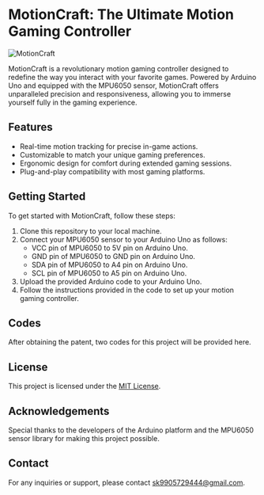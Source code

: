 # MotionCraft: The Ultimate Motion Gaming Controller

![MotionCraft](motioncraft_image.jpg)

MotionCraft is a revolutionary motion gaming controller designed to redefine the way you interact with your favorite games. Powered by Arduino Uno and equipped with the MPU6050 sensor, MotionCraft offers unparalleled precision and responsiveness, allowing you to immerse yourself fully in the gaming experience.

## Features
- Real-time motion tracking for precise in-game actions.
- Customizable to match your unique gaming preferences.
- Ergonomic design for comfort during extended gaming sessions.
- Plug-and-play compatibility with most gaming platforms.

## Getting Started
To get started with MotionCraft, follow these steps:
1. Clone this repository to your local machine.
2. Connect your MPU6050 sensor to your Arduino Uno as follows:
   - VCC pin of MPU6050 to 5V pin on Arduino Uno.
   - GND pin of MPU6050 to GND pin on Arduino Uno.
   - SDA pin of MPU6050 to A4 pin on Arduino Uno.
   - SCL pin of MPU6050 to A5 pin on Arduino Uno.
3. Upload the provided Arduino code to your Arduino Uno.
4. Follow the instructions provided in the code to set up your motion gaming controller.

## Codes
After obtaining the patent, two codes for this project will be provided here.

## License
This project is licensed under the [MIT License](LICENSE).

## Acknowledgements
Special thanks to the developers of the Arduino platform and the MPU6050 sensor library for making this project possible.

## Contact
For any inquiries or support, please contact [sk9905729444@gmail.com](mailto:sk9905729444@gmail.com).
